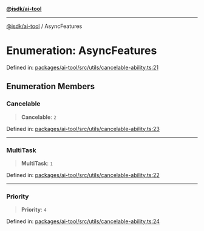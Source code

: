 [**@isdk/ai-tool**](../README.md)

***

[@isdk/ai-tool](../globals.md) / AsyncFeatures

# Enumeration: AsyncFeatures

Defined in: [packages/ai-tool/src/utils/cancelable-ability.ts:21](https://github.com/isdk/ai-tool.js/blob/760349925bceb5de6b4188926a13bfb3f0ce4ced/src/utils/cancelable-ability.ts#L21)

## Enumeration Members

### Cancelable

> **Cancelable**: `2`

Defined in: [packages/ai-tool/src/utils/cancelable-ability.ts:23](https://github.com/isdk/ai-tool.js/blob/760349925bceb5de6b4188926a13bfb3f0ce4ced/src/utils/cancelable-ability.ts#L23)

***

### MultiTask

> **MultiTask**: `1`

Defined in: [packages/ai-tool/src/utils/cancelable-ability.ts:22](https://github.com/isdk/ai-tool.js/blob/760349925bceb5de6b4188926a13bfb3f0ce4ced/src/utils/cancelable-ability.ts#L22)

***

### Priority

> **Priority**: `4`

Defined in: [packages/ai-tool/src/utils/cancelable-ability.ts:24](https://github.com/isdk/ai-tool.js/blob/760349925bceb5de6b4188926a13bfb3f0ce4ced/src/utils/cancelable-ability.ts#L24)
